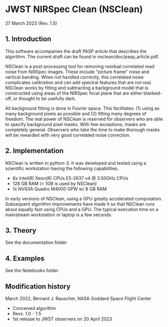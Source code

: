 # JWST NIRSpec Clean (NSClean)

27 March 2023 (Rev. 1.5)

## 1. Introduction

This software accompanies the draft PASP article that describes the algorithm. The current draft can be found in nsclean/doc/pasp_article.pdf.

NSClean is a post-processing tool for removing residual correlated read noise from NIRSpec images. These include "picture frame" noise and vertical banding. When not handled correctly, this correlated noise complicates calibration and can add spectral features that are not real. NSClean works by fitting and subtracting a background model that is constructed using areas of the NIRSpec focal plane that are either blanked-off, or thought to be usefully dark.

All background fitting is done in Fourier space. This facilitates: (1) using as many background pixels as possible and (2) fitting many degrees of freedom. The real power of NSClean  is reserved for observers who are able to specify background pixel masks. With few exceptions, masks are completely general. Observers who take the time to make thorough masks will be rewarded with very good correlated noise correction.

## 2. Implementation

NSClean is written in python-3. It was developed and tested using a scientific workstation having the following capabilities.

* 8x Intel(R) Xeon(R) CPUs E5-2637 v4 @ 3.50GHz CPUs
* 128 GB RAM (< 1GB is used by NSClean)
* 1x NVIDIA Quadro M4000 GPW w/ 8 GB RAM

In early versions of NSClean, using a GPU greatly accelerated computation. Subsequent algorithm improvements have made it so that NSClean runs about equally fast using CPUs and a GPU. The typical execution time on a mainstream workstation or laptop is a few seconds.

## 3. Theory

See the documentation folder

## 4. Examples

See the Notebooks folder.


## Modification history
March 2022, Bernard J. Rauscher, NASA Goddard Space Flight Center
* Conceived algorithm
* Revs. 1.0 - 1.5
* 1st release to JWST observers on 20 April 2023
